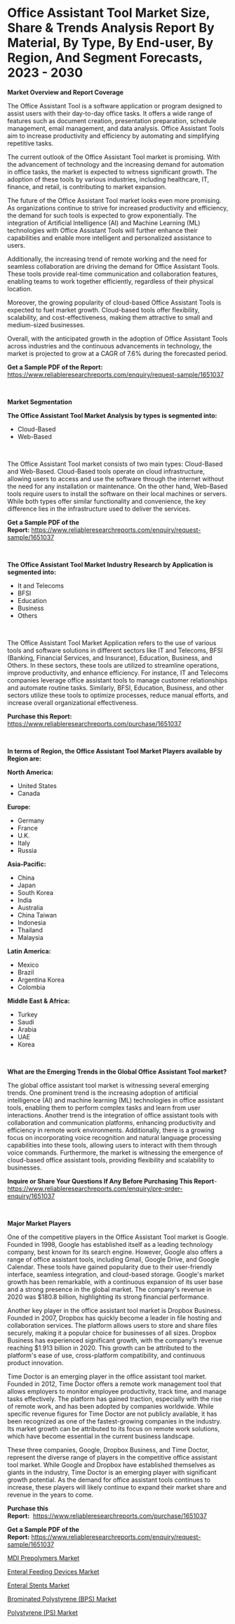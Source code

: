<p><h1>Office Assistant Tool Market Size, Share & Trends Analysis Report By Material, By Type, By End-user, By Region, And Segment Forecasts, 2023 - 2030</h1></p><p><strong>Market Overview and Report Coverage</strong></p>
<p><p>The Office Assistant Tool is a software application or program designed to assist users with their day-to-day office tasks. It offers a wide range of features such as document creation, presentation preparation, schedule management, email management, and data analysis. Office Assistant Tools aim to increase productivity and efficiency by automating and simplifying repetitive tasks.</p><p>The current outlook of the Office Assistant Tool market is promising. With the advancement of technology and the increasing demand for automation in office tasks, the market is expected to witness significant growth. The adoption of these tools by various industries, including healthcare, IT, finance, and retail, is contributing to market expansion.</p><p>The future of the Office Assistant Tool market looks even more promising. As organizations continue to strive for increased productivity and efficiency, the demand for such tools is expected to grow exponentially. The integration of Artificial Intelligence (AI) and Machine Learning (ML) technologies with Office Assistant Tools will further enhance their capabilities and enable more intelligent and personalized assistance to users.</p><p>Additionally, the increasing trend of remote working and the need for seamless collaboration are driving the demand for Office Assistant Tools. These tools provide real-time communication and collaboration features, enabling teams to work together efficiently, regardless of their physical location.</p><p>Moreover, the growing popularity of cloud-based Office Assistant Tools is expected to fuel market growth. Cloud-based tools offer flexibility, scalability, and cost-effectiveness, making them attractive to small and medium-sized businesses.</p><p>Overall, with the anticipated growth in the adoption of Office Assistant Tools across industries and the continuous advancements in technology, the market is projected to grow at a CAGR of 7.6% during the forecasted period.</p></p>
<p><strong>Get a Sample PDF of the Report:</strong> <a href="https://www.reliableresearchreports.com/enquiry/request-sample/1651037">https://www.reliableresearchreports.com/enquiry/request-sample/1651037</a></p>
<p>&nbsp;</p>
<p><strong>Market Segmentation</strong></p>
<p><strong>The Office Assistant Tool Market Analysis by types is segmented into:</strong></p>
<p><ul><li>Cloud-Based</li><li>Web-Based</li></ul></p>
<p>&nbsp;</p>
<p><p>The Office Assistant Tool market consists of two main types: Cloud-Based and Web-Based. Cloud-Based tools operate on cloud infrastructure, allowing users to access and use the software through the internet without the need for any installation or maintenance. On the other hand, Web-Based tools require users to install the software on their local machines or servers. While both types offer similar functionality and convenience, the key difference lies in the infrastructure used to deliver the services.</p></p>
<p><strong>Get a Sample PDF of the Report:</strong>&nbsp;<a href="https://www.reliableresearchreports.com/enquiry/request-sample/1651037">https://www.reliableresearchreports.com/enquiry/request-sample/1651037</a></p>
<p>&nbsp;</p>
<p><strong>The Office Assistant Tool Market Industry Research by Application is segmented into:</strong></p>
<p><ul><li>It and Telecoms</li><li>BFSI</li><li>Education</li><li>Business</li><li>Others</li></ul></p>
<p>&nbsp;</p>
<p><p>The Office Assistant Tool Market Application refers to the use of various tools and software solutions in different sectors like IT and Telecoms, BFSI (Banking, Financial Services, and Insurance), Education, Business, and Others. In these sectors, these tools are utilized to streamline operations, improve productivity, and enhance efficiency. For instance, IT and Telecoms companies leverage office assistant tools to manage customer relationships and automate routine tasks. Similarly, BFSI, Education, Business, and other sectors utilize these tools to optimize processes, reduce manual efforts, and increase overall organizational effectiveness.</p></p>
<p><strong>Purchase this Report:</strong>&nbsp; <a href="https://www.reliableresearchreports.com/purchase/1651037">https://www.reliableresearchreports.com/purchase/1651037</a></p>
<p>&nbsp;</p>
<p><strong>In terms of Region, the Office Assistant Tool Market Players available by Region are:</strong></p>
<p>
    <p> <strong> North America: </strong>
        <ul>
            <li>United States</li>
            <li>Canada</li>
        </ul>
        </p> 
    <p> <strong> Europe: </strong>
        <ul>
            <li>Germany</li>
            <li>France</li>
            <li>U.K.</li>
            <li>Italy</li>
            <li>Russia</li>
        </ul>
        </p> 
    <p> <strong> Asia-Pacific: </strong>
        <ul>
            <li>China</li>
            <li>Japan</li>
            <li>South Korea</li>
            <li>India</li>
            <li>Australia</li>
            <li>China Taiwan</li>
            <li>Indonesia</li>
            <li>Thailand</li>
            <li>Malaysia</li>
        </ul>
        </p> 
    <p> <strong> Latin America: </strong>
        <ul>
            <li>Mexico</li>
            <li>Brazil</li>
            <li>Argentina Korea</li>
            <li>Colombia</li>
        </ul>
        </p> 
    <p> <strong> Middle East & Africa: </strong>
        <ul>
            <li>Turkey</li>
            <li>Saudi</li>
            <li>Arabia</li>
            <li>UAE</li>
            <li>Korea</li>
        </ul>
    </p>
    </p>
<p>&nbsp;</p>
<p><strong>What are the Emerging Trends in the Global Office Assistant Tool market?</strong></p>
<p><p>The global office assistant tool market is witnessing several emerging trends. One prominent trend is the increasing adoption of artificial intelligence (AI) and machine learning (ML) technologies in office assistant tools, enabling them to perform complex tasks and learn from user interactions. Another trend is the integration of office assistant tools with collaboration and communication platforms, enhancing productivity and efficiency in remote work environments. Additionally, there is a growing focus on incorporating voice recognition and natural language processing capabilities into these tools, allowing users to interact with them through voice commands. Furthermore, the market is witnessing the emergence of cloud-based office assistant tools, providing flexibility and scalability to businesses.</p></p>
<p><strong>Inquire or Share Your Questions If Any Before Purchasing This Report</strong>- <a href="https://www.reliableresearchreports.com/enquiry/pre-order-enquiry/1651037">https://www.reliableresearchreports.com/enquiry/pre-order-enquiry/1651037</a></p>
<p>&nbsp;</p>
<p><strong>Major Market Players</strong></p>
<p><p>One of the competitive players in the Office Assistant Tool market is Google. Founded in 1998, Google has established itself as a leading technology company, best known for its search engine. However, Google also offers a range of office assistant tools, including Gmail, Google Drive, and Google Calendar. These tools have gained popularity due to their user-friendly interface, seamless integration, and cloud-based storage. Google's market growth has been remarkable, with a continuous expansion of its user base and a strong presence in the global market. The company's revenue in 2020 was $180.8 billion, highlighting its strong financial performance.</p><p>Another key player in the office assistant tool market is Dropbox Business. Founded in 2007, Dropbox has quickly become a leader in file hosting and collaboration services. The platform allows users to store and share files securely, making it a popular choice for businesses of all sizes. Dropbox Business has experienced significant growth, with the company's revenue reaching $1.913 billion in 2020. This growth can be attributed to the platform's ease of use, cross-platform compatibility, and continuous product innovation.</p><p>Time Doctor is an emerging player in the office assistant tool market. Founded in 2012, Time Doctor offers a remote work management tool that allows employers to monitor employee productivity, track time, and manage tasks effectively. The platform has gained traction, especially with the rise of remote work, and has been adopted by companies worldwide. While specific revenue figures for Time Doctor are not publicly available, it has been recognized as one of the fastest-growing companies in the industry. Its market growth can be attributed to its focus on remote work solutions, which have become essential in the current business landscape.</p><p>These three companies, Google, Dropbox Business, and Time Doctor, represent the diverse range of players in the competitive office assistant tool market. While Google and Dropbox have established themselves as giants in the industry, Time Doctor is an emerging player with significant growth potential. As the demand for office assistant tools continues to increase, these players will likely continue to expand their market share and revenue in the years to come.</p></p>
<p><strong>Purchase this Report:</strong>&nbsp;&nbsp;<a href="https://www.reliableresearchreports.com/purchase/1651037">https://www.reliableresearchreports.com/purchase/1651037</a></p>
<p></p>
<p><strong>Get a Sample PDF of the Report:</strong>&nbsp;<a href="https://www.reliableresearchreports.com/enquiry/request-sample/1651037">https://www.reliableresearchreports.com/enquiry/request-sample/1651037</a></p>
<p><p><a href="https://www.linkedin.com/pulse/mdi-prepolymers-market-insights-players-forecast-till-2030/">MDI Prepolymers Market</a></p><p><a href="https://medium.com/@siennaferry2023/enteral-feeding-devices-market-size-cagr-trends-2024-2030-401518f44c89">Enteral Feeding Devices Market</a></p><p><a href="https://medium.com/@russpollich/enteral-stents-market-size-cagr-trends-2024-2030-160cf0400184">Enteral Stents Market</a></p><p><a href="https://www.linkedin.com/pulse/brominated-polystyrene-bps-market-research-report-provides/">Brominated Polystyrene (BPS) Market</a></p><p><a href="https://www.linkedin.com/pulse/polystyrene-ps-market-research-report-unlocks-analysis/">Polystyrene (PS) Market</a></p></p>